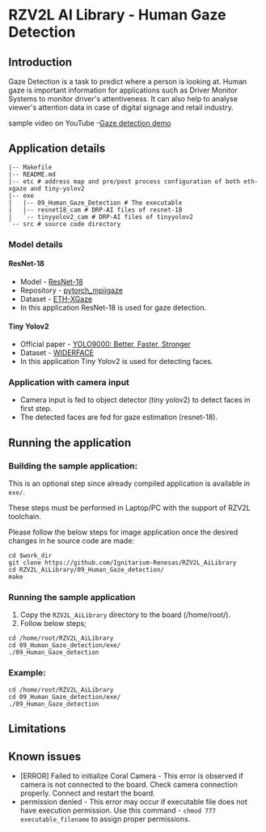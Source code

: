 # RZV2L AI Library - Human Gaze Detection

## Introduction

Gaze Detection is a task to predict where a person is looking at. Human gaze is important information for applications such as Driver Monitor Systems to monitor driver's attentiveness. It can also help to analyse viewer's attention data in case of digital signage and retail industry.

sample video on YouTube -[Gaze detection demo](https://youtu.be/X_eH5UcThrc)

## Application details

```
|-- Makefile
|-- README.md
|-- etc # address map and pre/post process configuration of both eth-xgaze and tiny-yolov2
|-- exe
|   |-- 09_Human_Gaze_Detection # The executable
|   |-- resnet18_cam # DRP-AI files of resnet-18
|   `-- tinyyolov2_cam # DRP-AI files of tinyyolov2
`-- src # source code directory
```

### Model details

#### ResNet-18

- Model - [ResNet-18](https://arxiv.org/pdf/1512.03385.pdf)
- Repository - [pytorch_mpiigaze](https://github.com/hysts/pytorch_mpiigaze)
- Dataset - [ETH-XGaze](https://www.mpi-inf.mpg.de/departments/computer-vision-and-machine-learning/research/gaze-based-human-computer-interaction/appearance-based-gaze-estimation-in-the-wild)
- In this application ResNet-18 is used for gaze detection.

#### Tiny Yolov2

- Official paper - [YOLO9000: Better, Faster, Stronger](https://arxiv.org/pdf/1612.08242.pdf)
- Dataset - [WIDERFACE](http://shuoyang1213.me/WIDERFACE/)
- In this application Tiny Yolov2 is used for detecting faces.

### Application with camera input

- Camera input is fed to object detector (tiny yolov2) to detect faces in first step.
- The detected faces are fed for gaze estimation (resnet-18).

## Running the application

### Building the sample application:

This is an optional step since already compiled application is available in `exe/`.

These steps must be performed in Laptop/PC with the support of RZV2L toolchain.

Please follow the below steps for image application once the desired changes in he source code are made:

```
cd $work_dir
git clone https://github.com/Ignitarium-Renesas/RZV2L_AiLibrary
cd RZV2L_AiLibrary/09_Human_Gaze_detection/
make
```

### Running the sample application

1. Copy the `RZV2L_AiLibrary` directory to the board (/home/root/).
2. Follow below steps;

```
cd /home/root/RZV2L_AiLibrary
cd 09_Human_Gaze_detection/exe/
./09_Human_Gaze_detection
```

### Example:

```
cd /home/root/RZV2L_AiLibrary
cd 09_Human_Gaze_detection/exe/
./09_Human_Gaze_detection
```

## Limitations

## Known issues
- [ERROR] Failed to initialize Coral Camera - This error is observed if camera is not connected to the board. Check camera connection properly. Connect and restart the board.
- permission denied - This error may occur if executable file does not have execution permission. Use this command - `chmod 777 executable_filename` to assign proper permissions.
